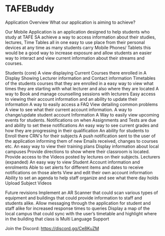 # TAFEBuddy
Application Overview What our application is aiming to achieve?

Our Mobile Application is an application designed to help students who study at TAFE SA achieve a way to access information about their studies, lectures, Time Tables all in one easy to use place from their personal devices at any time as many students carry Mobile Phones/ Tablets this would be a good way to increase exposure and allow students an easier way to interact and view current information about their streams and courses.

Students (core) A view displaying Current Courses there enrolled in A Display Showing Lecturer information and Contact information Timetables of the students courses that they are enrolled in a easy way to view what times they are starting with what lecturer and also where they are located A way to Book and manage counselling sessions with lecturers Easy access to viewing their account information and an ability to update their information A way to easily access a FAQ View detailing common problems A view to see what their current account information. A way to change/update student account Information A Way to easily view upcoming events for students. Notifications on when Assignments and Tests are due and ability to set these notifications An easy way to see current grades and how they are progressing in their qualification An ability for students to Enroll there CRN's for their subjects A push notification sent to the user of the application informing them of new Emails received, changes to courses etc. An easy way to view their training plans Display information about local campuses Provide directions to show where their classroom is located. Provide access to the Videos posted by lectures on their subjects. Lecturers (expanded) An easy way to view Student Account information and enrolments Able to set alerts for different items and dates to receive notifications on those alerts View and edit their own account information Ability to set an agenda to help staff organize and see what there day holds Upload Subject Videos

Future revisions Implement an AR Scanner that could scan various types of equipment and buildings that could provide information to staff and students alike. Allow messaging through the application for student and staff alike for increased response times to queries Display a map of the local campus that could sync with the user’s timetable and highlight where in the building that class is Multi Language Support

Join the Discord: https://discord.gg/Ce8KuZM
